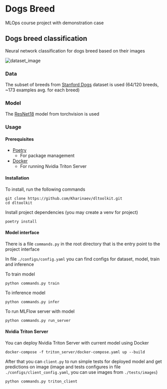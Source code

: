 # Dogs Breed

MLOps course project with demonstration case

## Dogs breed classification

Neural network classification for dogs breed based on their images

![dataset_image](https://production-media.paperswithcode.com/datasets/Stanford_Dogs-0000000577-91cb15b5_1ABtNf7.jpg)

### Data

The subset of breeds from [Stanford Dogs](http://vision.stanford.edu/aditya86/ImageNetDogs/) dataset is used (64/120 breeds, ~173 examples avg. for each breed)

### Model

The [ResNet18](https://pytorch.org/vision/main/models/generated/torchvision.models.resnet18.html) model from torchvision is used

### Usage

#### Prerequisites

- [Poetry](https://python-poetry.org/)
    - For package management
- [Docker](https://www.docker.com/)
    - For running Nvidia Triton Server

#### Installation

To install, run the following commands
```
git clone https://github.com/Kharinaev/dltoolkit.git
cd dltoolkit
```

Install project dependencies (you may create a venv for project)

```
poetry install
```

#### Model interface

There is a file `commands.py` in the root directory that is the entry point to the project interface

In file `./configs/config.yaml` you can find configs for dataset, model, train and inference

To train model

```
python commands.py train
```

To inference model

```
python commands.py infer
```

To run MLFlow server with model

```
python commands.py run_server
```

#### Nvidia Triton Server

You can deploy Nvidia Triton Server with current model using Docker

```
docker-compose -f triton_server/docker-compose.yaml up --build
```

After that you can `client.py` to run simple tests for deployed model and get predictions on image (image and tests configures in file `./configs/client_config.yaml`, you can use images from `./tests/images`)

```
python commands.py triton_client
```
